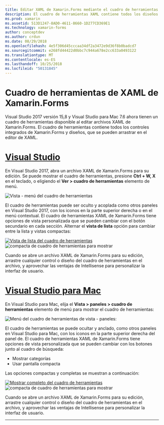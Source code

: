 ```yaml
---
title: Editar XAML de Xamarin.Forms mediante el cuadro de herramientas
description: El cuadro de herramientas XAML contiene todos los diseños integrados y los controles, que se pueden arrastrar directamente en un archivo XAML abierto.
ms.prod: xamarin
ms.assetid: 513D1247-8AD0-4611-8660-1D277CD369E1
ms.technology: xamarin-forms
author: conceptdev
ms.author: crdun
ms.date: 08/29/2018
ms.openlocfilehash: 4e5f306d45cccaa34df2a3472e9d36f8b0badcd7
ms.sourcegitcommit: e268fd44422d0bbc7c944a678e2cc633a0493122
ms.translationtype: MT
ms.contentlocale: es-ES
ms.lasthandoff: 10/25/2018
ms.locfileid: "50131845"
---
```

# <a name="xamarinforms-xaml-toolbox"></a>Cuadro de herramientas de XAML de Xamarin.Forms

Visual Studio 2017 versión 15,8 y Visual Studio para Mac 7.6 ahora tienen un cuadro de herramientas disponible al editar archivos XAML de Xamarin.Forms. El cuadro de herramientas contiene todos los controles integrados de Xamarin.Forms y diseños, que se pueden arrastrar en el editor de XAML.

# <a name="visual-studiotabwindows"></a>[Visual Studio](#tab/windows)

En Visual Studio 2017, abra un archivo XAML de Xamarin.Forms para su edición. Se puede mostrar el cuadro de herramientas, presione **Ctrl + W, X** en el teclado, o eligiendo el **Ver > cuadro de herramientas** elemento de menú.

![Vista - menú del cuadro de herramientas](toolbox-images/win-view-menu.png)

El cuadro de herramientas puede ser oculto y acoplada como otros paneles en Visual Studio 2017, con los iconos en la parte superior derecha o en el menú contextual. El cuadro de herramientas XAML de Xamarin.Forms tiene opciones de vista personalizada que se pueden cambiar con el botón secundario en cada sección. Alternar el **vista de lista** opción para cambiar entre la lista y vistas compactas:

[![Vista de lista del cuadro de herramientas](toolbox-images/win-full-display-sml.png)](toolbox-images/win-full-display.png#lightbox) ![compacta de cuadro de herramientas para mostrar](toolbox-images/win-compact-display.png)

Cuando se abre un archivo XAML de Xamarin.Forms para su edición, arrastre cualquier control o diseño del cuadro de herramientas en el archivo, y aprovechar las ventajas de Intellisense para personalizar la interfaz de usuario.

# <a name="visual-studio-for-mactabmacos"></a>[Visual Studio para Mac](#tab/macos)

En Visual Studio para Mac, elija el **Vista > paneles > cuadro de herramientas** elemento de menú para mostrar el cuadro de herramientas:

![Menú del cuadro de herramientas de vista - paneles:](toolbox-images/mac-view-menu.png)

El cuadro de herramientas se puede ocultar y anclado, como otros paneles en Visual Studio para Mac, con los iconos en la parte superior derecha del panel de. El cuadro de herramientas XAML de Xamarin.Forms tiene opciones de vista personalizada que se pueden cambiar con los botones junto al cuadro de búsqueda:

- Mostrar categorías
- Usar pantalla compacta

Las opciones compactas y completas se muestran a continuación:

[![Mostrar completo del cuadro de herramientas](toolbox-images/mac-full-display-sml.png)](toolbox-images/mac-full-display.png#lightbox) ![compacta de cuadro de herramientas para mostrar](toolbox-images/mac-compact-display.png)

Cuando se abre un archivo XAML de Xamarin.Forms para su edición, arrastre cualquier control o diseño del cuadro de herramientas en el archivo, y aprovechar las ventajas de Intellisense para personalizar la interfaz de usuario.

-----
